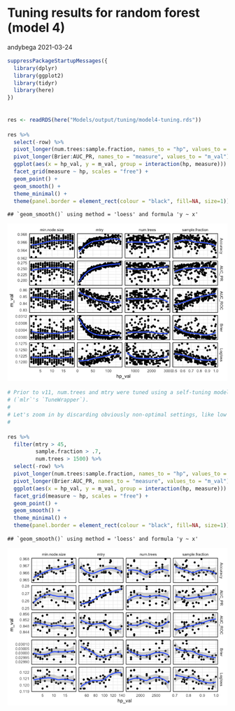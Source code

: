 Tuning results for random forest (model 4)
================
andybega
2021-03-24

``` r
suppressPackageStartupMessages({
  library(dplyr)
  library(ggplot2)
  library(tidyr)
  library(here)
})


res <- readRDS(here("Models/output/tuning/model4-tuning.rds"))

res %>%
  select(-row) %>%
  pivot_longer(num.trees:sample.fraction, names_to = "hp", values_to = "hp_val") %>%
  pivot_longer(Brier:AUC_PR, names_to = "measure", values_to = "m_val") %>%
  ggplot(aes(x = hp_val, y = m_val, group = interaction(hp, measure))) +
  facet_grid(measure ~ hp, scales = "free") +
  geom_point() +
  geom_smooth() +
  theme_minimal() +
  theme(panel.border = element_rect(colour = "black", fill=NA, size=1))
```

    ## `geom_smooth()` using method = 'loess' and formula 'y ~ x'

![](tuning-model4_files/figure-gfm/unnamed-chunk-1-1.png)<!-- -->

``` r
# Prior to v11, num.trees and mtry were tuned using a self-tuning model
# (`mlr`'s `TuneWrapper`).
#
# Let's zoom in by discarding obviously non-optimal settings, like low mtry
#

res %>%
  filter(mtry > 45,
         sample.fraction > .7,
         num.trees > 1500) %>%
  select(-row) %>%
  pivot_longer(num.trees:sample.fraction, names_to = "hp", values_to = "hp_val") %>%
  pivot_longer(Brier:AUC_PR, names_to = "measure", values_to = "m_val") %>%
  ggplot(aes(x = hp_val, y = m_val, group = interaction(hp, measure))) +
  facet_grid(measure ~ hp, scales = "free") +
  geom_point() +
  geom_smooth() +
  theme_minimal() +
  theme(panel.border = element_rect(colour = "black", fill=NA, size=1))
```

    ## `geom_smooth()` using method = 'loess' and formula 'y ~ x'

![](tuning-model4_files/figure-gfm/unnamed-chunk-1-2.png)<!-- -->
